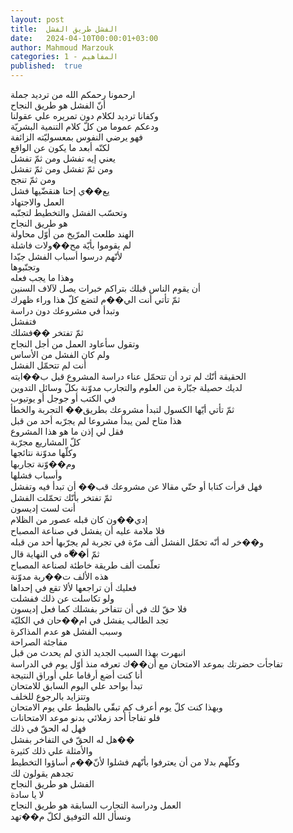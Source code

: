 ```yaml
---
layout: post
title:  الفشل طريق الفشل
date:   2024-04-10T00:00:01+03:00
author: Mahmoud Marzouk
categories: 1 - المفاهيم
published:  true
---
```

ارحمونا رحمكم الله من ترديد جملة\
أنّ الفشل هو طريق النجاح\
وكفانا ترديد لكلام دون تمريره علي عقولنا\
ودعكم عموما من كلّ كلام التنمية البشريّة\
فهو يرضي النفوس بمعسوليّته الزائفة\
لكنّه أبعد ما يكون عن الواقع\
يعني إيه تفشل ومن ثمّ تفشل\
ومن ثمّ تفشل ومن ثمّ تفشل\
ومن ثمّ تنجح\
يع��ي إحنا هنقضّيها فشل\
العمل والاجتهاد\
وتحسّب الفشل والتخطيط لتجنّبه\
هو طريق النجاح\
الهند طلعت المرّيخ من أوّل محاولة\
لم يقوموا بأيّة مح��ولات فاشلة\
لأنّهم درسوا أسباب الفشل جيّدا\
وتجنّبوها\
وهذا ما يجب فعله\
أن يقوم الناس قبلك بتراكم خبرات يصل لآلاف السنين\
ثمّ تأتي أنت الي��م لتضع كلّ هذا وراء ظهرك\
وتبدأ في مشروعك دون دراسة\
فتفشل\
ثمّ تفتخر ��فشلك\
وتقول سأعاود العمل من أجل النجاح\
ولم كان الفشل من الأساس\
أنت لم تتحمّل الفشل\
الحقيقة أنّك لم ترد أن تتحمّل عناء دراسة المشروع قبل ب��ايته\
لديك حصيلة جبّارة من العلوم والتجارب مدوّنة بكلّ وسائل
التدوين\
في الكتب أو جوجل أو يوتيوب\
ثمّ تأتي أيّها الكسول لتبدأ مشروعك بطريق�� التجربة والخطأ\
هذا متاح لمن يبدأ مشروعا لم يجرّبه أحد من قبل\
فقل لي إذن ما هو هذا المشروع\
كلّ المشاريع مجرّبة\
وكلّها مدوّنة نتائجها\
وم��وّنة تجاربها\
وأسباب فشلها\
فهل قرأت كتابا أو حتّي مقالا عن مشروعك قب�� أن تبدأ فيه
وتفشل\
ثمّ تفتخر بأنّك تحمّلت الفشل\
أنت لست إديسون\
إدي��ون كان قبله عصور من الظلام\
فلا ملامة عليه أن يفشل في صناعة المصباح\
و��خر له أنّه تحمّل الفشل ألف مرّة في تجربة لم يجرّبها أحد من
قبله\
ثمّ أ��ّه في النهاية قال\
تعلّمت ألف طريقة خاطئة لصناعة المصباح\
هذه الألف ت��ربة مدوّنة\
فعليك أن تراجعها لألا تقع في إحداها\
ولو تكاسلت عن ذلك ففشلت\
فلا حقّ لك في أن تتفاخر بفشلك كما فعل إديسون\
تجد الطالب يفشل في ام��حان في الكليّة\
وسبب الفشل هو عدم المذاكرة\
مفاجئة الصراحة\
انبهرت بهذا السبب الجديد الذي لم يحدث من قبل\
تفاجأت حضرتك بموعد الامتحان مع أن��ك تعرفه منذ أوّل يوم في
الدراسة\
أنا كنت أضع أرقاما علي أوراق النتيجة\
تبدأ بواحد علي اليوم السابق للامتحان\
وتتزايد بالرجوع للخلف\
وبهذا كنت كلّ يوم أعرف كم تبقّي بالظبط علي يوم الامتحان\
فلو تفاجأ أحد زملائي بدنو موعد الامتحانات\
فهل له الحقّ في ذلك\
هل له الحقّ في التفاخر بفشل��\
والأمثلة علي ذلك كثيرة\
وكلّهم بدلا من أن يعترفوا بأنّهم فشلوا لأنّ��م أساؤوا التخطيط\
تجدهم يقولون لك\
الفشل هو طريق النجاح\
لا يا سادة\
العمل ودراسة التجارب السابقة هو طريق النجاح\
ونسأل الله التوفيق لكلّ م��تهد
